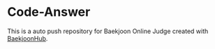 # Code-Answer
This is a auto push repository for Baekjoon Online Judge created with [BaekjoonHub](https://github.com/BaekjoonHub/BaekjoonHub).
